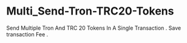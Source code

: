 # Multi_Send-Tron-TRC20-Tokens
 Send Multiple Tron And TRC 20 Tokens In A Single Transaction . Save transaction Fee .
